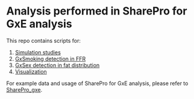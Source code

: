 # Analysis performed in SharePro for GxE analysis

This repo contains scripts for:

1. [Simulation studies](sim/)
2. [GxSmoking detection in FFR](plt/)
3. [GxSex detection in fat distribution](plt/)
4. [Visualization](plt/)

For example data and usage of SharePro for GxE analysis, please refer to [SharePro_gxe](https://github.com/zhwm/SharePro_gxe).
